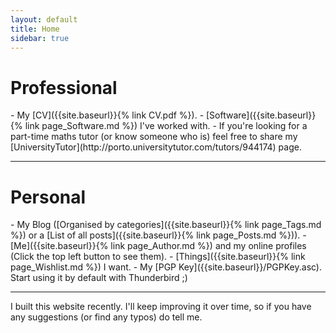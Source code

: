 ```yaml
---
layout: default
title: Home
sidebar: true
---
```


<h1 class="page-title">Professional</h1>
- My [CV]({{site.baseurl}}{% link CV.pdf %}).
- [Software]({{site.baseurl}}{% link page_Software.md %}) I've worked with.
- If you're looking for a part-time maths tutor (or know someone who is) feel free to share my [UniversityTutor](http://porto.universitytutor.com/tutors/944174) page.

<hr>

<h1 class="page-title">Personal</h1>
- My Blog ([Organised by categories]({{site.baseurl}}{% link page_Tags.md %}) or a [List of all posts]({{site.baseurl}}{% link page_Posts.md %})).
- [Me]({{site.baseurl}}{% link page_Author.md %}) and my online profiles (Click the top left button to see them).
- [Things]({{site.baseurl}}{% link page_Wishlist.md %}) I want.
- My [PGP Key]({{site.baseurl}}/PGPKey.asc). Start using it by default with Thunderbird ;)

<hr>

I built this website recently. I'll keep improving it over time, so if you have any suggestions (or find any typos) do tell me.